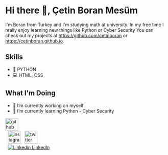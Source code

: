 # Hi there 👋, Çetin Boran Mesüm
I'm Boran from Turkey and I'm studying math at university. In my free time I really enjoy learning new things like Python or Cyber Security You can check out my projects at https://github.com/cetinboran or https://cetinboran.github.io.

## Skills
* 🐍 PYTHON
* 💻 HTML, CSS


## What I'm Doing
- 🔭 I’m currently working on myself 
- 🌱 I’m currently learning Python - Cyber Security 


[<img src='https://cdn.jsdelivr.net/npm/simple-icons@3.0.1/icons/github.svg' alt='github' height='40'>](https://github.com/cetinboran)  
&nbsp;
[<img src='https://cdn.jsdelivr.net/npm/simple-icons@3.0.1/icons/instagram.svg' alt='instagram' height='40'>](https://www.instagram.com/2023an_m/) 
&nbsp;
[<img src='https://cdn.jsdelivr.net/npm/simple-icons@3.0.1/icons/twitter.svg' alt='twitter' height='40'>](https://twitter.com/2023anM)  
&nbsp;
[![Linkedin](https://i.stack.imgur.com/gVE0j.png) LinkedIn](https://www.linkedin.com/in/cetinboran-mesum/)



